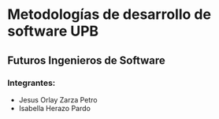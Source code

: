 
# Metodologías de desarrollo de software UPB

## Futuros Ingenieros de Software 

### Integrantes:
- Jesus Orlay Zarza Petro
- Isabella Herazo Pardo
